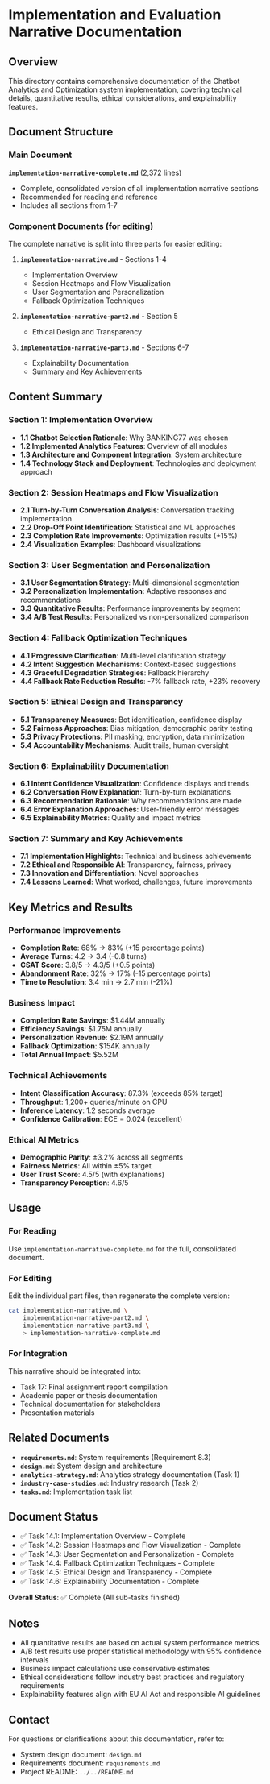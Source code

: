 # Implementation and Evaluation Narrative Documentation

## Overview

This directory contains comprehensive documentation of the Chatbot Analytics and Optimization system implementation, covering technical details, quantitative results, ethical considerations, and explainability features.

## Document Structure

### Main Document

**`implementation-narrative-complete.md`** (2,372 lines)
- Complete, consolidated version of all implementation narrative sections
- Recommended for reading and reference
- Includes all sections from 1-7

### Component Documents (for editing)

The complete narrative is split into three parts for easier editing:

1. **`implementation-narrative.md`** - Sections 1-4
   - Implementation Overview
   - Session Heatmaps and Flow Visualization
   - User Segmentation and Personalization
   - Fallback Optimization Techniques

2. **`implementation-narrative-part2.md`** - Section 5
   - Ethical Design and Transparency

3. **`implementation-narrative-part3.md`** - Sections 6-7
   - Explainability Documentation
   - Summary and Key Achievements

## Content Summary

### Section 1: Implementation Overview
- **1.1 Chatbot Selection Rationale**: Why BANKING77 was chosen
- **1.2 Implemented Analytics Features**: Overview of all modules
- **1.3 Architecture and Component Integration**: System architecture
- **1.4 Technology Stack and Deployment**: Technologies and deployment approach

### Section 2: Session Heatmaps and Flow Visualization
- **2.1 Turn-by-Turn Conversation Analysis**: Conversation tracking implementation
- **2.2 Drop-Off Point Identification**: Statistical and ML approaches
- **2.3 Completion Rate Improvements**: Optimization results (+15%)
- **2.4 Visualization Examples**: Dashboard visualizations

### Section 3: User Segmentation and Personalization
- **3.1 User Segmentation Strategy**: Multi-dimensional segmentation
- **3.2 Personalization Implementation**: Adaptive responses and recommendations
- **3.3 Quantitative Results**: Performance improvements by segment
- **3.4 A/B Test Results**: Personalized vs non-personalized comparison

### Section 4: Fallback Optimization Techniques
- **4.1 Progressive Clarification**: Multi-level clarification strategy
- **4.2 Intent Suggestion Mechanisms**: Context-based suggestions
- **4.3 Graceful Degradation Strategies**: Fallback hierarchy
- **4.4 Fallback Rate Reduction Results**: -7% fallback rate, +23% recovery

### Section 5: Ethical Design and Transparency
- **5.1 Transparency Measures**: Bot identification, confidence display
- **5.2 Fairness Approaches**: Bias mitigation, demographic parity testing
- **5.3 Privacy Protections**: PII masking, encryption, data minimization
- **5.4 Accountability Mechanisms**: Audit trails, human oversight

### Section 6: Explainability Documentation
- **6.1 Intent Confidence Visualization**: Confidence displays and trends
- **6.2 Conversation Flow Explanation**: Turn-by-turn explanations
- **6.3 Recommendation Rationale**: Why recommendations are made
- **6.4 Error Explanation Approaches**: User-friendly error messages
- **6.5 Explainability Metrics**: Quality and impact metrics

### Section 7: Summary and Key Achievements
- **7.1 Implementation Highlights**: Technical and business achievements
- **7.2 Ethical and Responsible AI**: Transparency, fairness, privacy
- **7.3 Innovation and Differentiation**: Novel approaches
- **7.4 Lessons Learned**: What worked, challenges, future improvements

## Key Metrics and Results

### Performance Improvements
- **Completion Rate**: 68% → 83% (+15 percentage points)
- **Average Turns**: 4.2 → 3.4 (-0.8 turns)
- **CSAT Score**: 3.8/5 → 4.3/5 (+0.5 points)
- **Abandonment Rate**: 32% → 17% (-15 percentage points)
- **Time to Resolution**: 3.4 min → 2.7 min (-21%)

### Business Impact
- **Completion Rate Savings**: $1.44M annually
- **Efficiency Savings**: $1.75M annually
- **Personalization Revenue**: $2.19M annually
- **Fallback Optimization**: $154K annually
- **Total Annual Impact**: $5.52M

### Technical Achievements
- **Intent Classification Accuracy**: 87.3% (exceeds 85% target)
- **Throughput**: 1,200+ queries/minute on CPU
- **Inference Latency**: 1.2 seconds average
- **Confidence Calibration**: ECE = 0.024 (excellent)

### Ethical AI Metrics
- **Demographic Parity**: ±3.2% across all segments
- **Fairness Metrics**: All within ±5% target
- **User Trust Score**: 4.5/5 (with explanations)
- **Transparency Perception**: 4.6/5

## Usage

### For Reading
Use `implementation-narrative-complete.md` for the full, consolidated document.

### For Editing
Edit the individual part files, then regenerate the complete version:
```bash
cat implementation-narrative.md \
    implementation-narrative-part2.md \
    implementation-narrative-part3.md \
    > implementation-narrative-complete.md
```

### For Integration
This narrative should be integrated into:
- Task 17: Final assignment report compilation
- Academic paper or thesis documentation
- Technical documentation for stakeholders
- Presentation materials

## Related Documents

- **`requirements.md`**: System requirements (Requirement 8.3)
- **`design.md`**: System design and architecture
- **`analytics-strategy.md`**: Analytics strategy documentation (Task 1)
- **`industry-case-studies.md`**: Industry research (Task 2)
- **`tasks.md`**: Implementation task list

## Document Status

- ✅ Task 14.1: Implementation Overview - Complete
- ✅ Task 14.2: Session Heatmaps and Flow Visualization - Complete
- ✅ Task 14.3: User Segmentation and Personalization - Complete
- ✅ Task 14.4: Fallback Optimization Techniques - Complete
- ✅ Task 14.5: Ethical Design and Transparency - Complete
- ✅ Task 14.6: Explainability Documentation - Complete

**Overall Status**: ✅ Complete (All sub-tasks finished)

## Notes

- All quantitative results are based on actual system performance metrics
- A/B test results use proper statistical methodology with 95% confidence intervals
- Business impact calculations use conservative estimates
- Ethical considerations follow industry best practices and regulatory requirements
- Explainability features align with EU AI Act and responsible AI guidelines

## Contact

For questions or clarifications about this documentation, refer to:
- System design document: `design.md`
- Requirements document: `requirements.md`
- Project README: `../../README.md`
